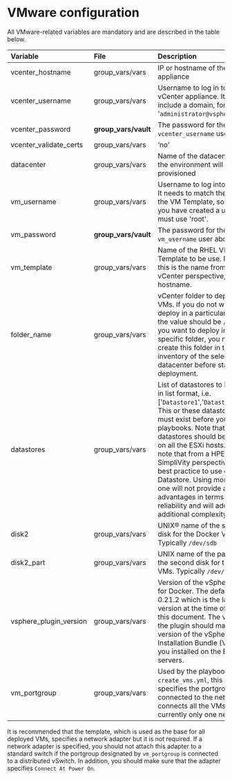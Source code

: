 # VMware configuration

All VMware-related variables are mandatory and are described in the table below.

|Variable|File|Description|
|:-------|:---|:----------|
|vcenter\_hostname|group_vars/vars|IP or hostname of the vCenter appliance|
|vcenter\_username|group_vars/vars|Username to log in to the vCenter appliance. It might include a domain, for example, '`administrator@vsphere.local`'.|
|vcenter\_password|**group_vars/vault**|The password for the `vcenter_username` user above.|
|vcenter\_validate\_certs|group_vars/vars|‘no’|
|datacenter|group_vars/vars|Name of the datacenter where the environment will be provisioned|
|vm\_username|group_vars/vars|Username to log into the VMs. It needs to match the one from the VM Template, so unless you have created a user, you must use 'root'.|
|vm\_password|**group_vars/vault**|The password for the `vm_username` user above.|
|vm\_template|group_vars/vars|Name of the RHEL VM Template to be use. Note that this is the name from a vCenter perspective, not the hostname.|
|folder\_name|group_vars/vars|vCenter folder to deploy the VMs. If you do not wish to deploy in a particular folder, the value should be `/`. Note: If you want to deploy in a specific folder, you need to create this folder in the inventory of the selected datacenter before starting the deployment.|
|datastores|group_vars/vars|List of datastores to be used, in list format, i.e. \['`Datastore1`','`Datastore2`'...\]. This or these datastore(s) must exist before you run the playbooks. Note that all the datastores should be mounted on all the ESXi hosts. Please note that from a HPE SimpliVity perspective, it is a best practice to use only one Datastore. Using more than one will not provide any advantages in terms of reliability and will add additional complexity.|
|disk2|group_vars/vars|UNIX® name of the second disk for the Docker VMs. Typically `/dev/sdb`|
|disk2\_part|group_vars/vars|UNIX name of the partition of the second disk for the Docker VMs. Typically `/dev/sdb1`|
|vsphere\_plugin\_version|group_vars/vars|Version of the vSphere plugin for Docker. The default is 0.21.2 which is the latest version at the time of writing this document. The version of the plugin should match the version of the vSphere Installation Bundle (VIB) that you installed on the ESXi servers.|
|vm\_portgroup|group_vars/vars|Used by the playbook `create_vms.yml`, this variable specifies the portgroup connected to the network that connects all the VMs. There is currently only one network.|

 It is recommended that the template, which is used as the base for all deployed VMs, specifies a network adapter but it is not required. If a network adapter is specified, you should not attach this adapter to a standard switch if the portgroup designated by `vm_portgroup` is connected to a distributed vSwitch. In addition, you should make sure that the adapter specifies `Connect At Power On`.
